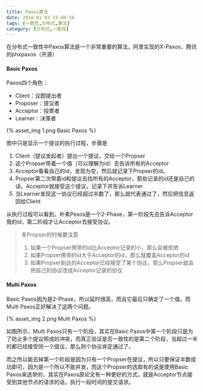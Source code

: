 ```yaml
---
title: Paxos算法
date: 2018-01-03 15:40:58
tags: [一致性,分布式,算法]
category: [分布式,一致性]
---
```


在分布式一致性中Paxos算法是一个非常重要的算法，阿里实现的X-Paxos，腾讯的phxpaxos（开源）



#### Basic Paxos

Paxos四个角色：

- Client：议题提出者
- Proposer：提议者
- Acceptor：投票者
- Learner：决策者

{% asset_img 1.png Basic Paxos %}

  图中只是显示一个提议的执行过程，步骤是

1. Client（提议发起者）提出一个提议，交给一个Propser
2. 这个Propser带着一个值（可以理解为id）去告诉所有的Acceptor
3. Acceptor看看自己的id，发现为空，然后就记录下Propser的id。
4. Propser第二次带着id和提议去找所有的Acceptor，那些记录的id还是自己的话，Acceptor就接受这个提议，记录下并告诉Learner
5. 当Learner发现这一协议已经超过半数了，那么就代表通过了，然后把信息返回给Client

从执行过程可以看到，朴素Pexos是一个2-Phase，第一阶段先去告诉Acceptor我的id，第二阶段才让Acceptor去接受协议。

> 多Propser的时候要注意
>
> 1. 如果一个Propser携带的id比Acceptor记录的小，那么会被拒绝
> 2. 如果Propser携带的id大于Acceptor的id，那么就覆盖Acceptor的id
> 3. 如果Propser到达的Acceptor已经接受了某个协议，那么Propser就会把自己的协议改成Acceptor记录的协议



#### Multi Paxos

Basic Paxos因为是2-Phase，所以延时很高，而且它最后只确定了一个值。而Multi Paxos正好解决了这两个问题。

{% asset_img 2.png Multi Paxos %}

如图所示，Multi Paxos只有一个阶段，其实在Basic Paxos中第一个阶段只是为了防止多个提议照成的冲突，而真正验证是否一致性的是第二个阶段，当超过一半的都已经接受同一个提议，那么则个协议肯定通过了。

而之所以能去掉第一个阶段是因为只有一个Propser在提议，所以只要保证半数成功即可，因为是一个所以不能并发，而这个Propser的选取有的说是使用Basic Paxos来选举的，其实在Paxos原论文有一种更好的方式，就是Acceptor节点接受到其他节点的请求的话，执行一段时间的提交请求。